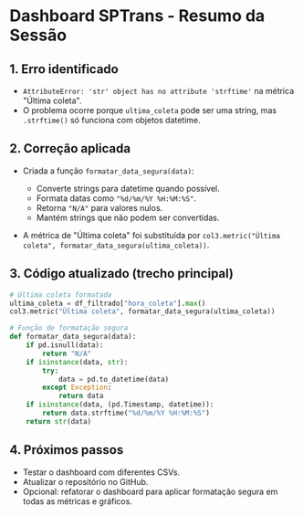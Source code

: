 # Dashboard SPTrans - Resumo da Sessão

## 1. Erro identificado

* `AttributeError: 'str' object has no attribute 'strftime'` na métrica "Última coleta".
* O problema ocorre porque `ultima_coleta` pode ser uma string, mas `.strftime()` só funciona com objetos datetime.

## 2. Correção aplicada

* Criada a função `formatar_data_segura(data)`:

  * Converte strings para datetime quando possível.
  * Formata datas como `"%d/%m/%Y %H:%M:%S"`.
  * Retorna `"N/A"` para valores nulos.
  * Mantém strings que não podem ser convertidas.
* A métrica de "Última coleta" foi substituída por `col3.metric("Última coleta", formatar_data_segura(ultima_coleta))`.

## 3. Código atualizado (trecho principal)

```python
# Última coleta formatada
ultima_coleta = df_filtrado["hora_coleta"].max()
col3.metric("Última coleta", formatar_data_segura(ultima_coleta))

# Função de formatação segura
def formatar_data_segura(data):
    if pd.isnull(data):
        return "N/A"
    if isinstance(data, str):
        try:
            data = pd.to_datetime(data)
        except Exception:
            return data
    if isinstance(data, (pd.Timestamp, datetime)):
        return data.strftime("%d/%m/%Y %H:%M:%S")
    return str(data)
```

## 4. Próximos passos

* Testar o dashboard com diferentes CSVs.
* Atualizar o repositório no GitHub.
* Opcional: refatorar o dashboard para aplicar formatação segura em todas as métricas e gráficos.
